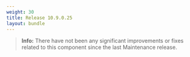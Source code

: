 ```yaml
---
weight: 30
title: Release 10.9.0.25
layout: bundle
---
```



><b>Info:</b> There have not been any significant improvements or fixes related to this component since the last Maintenance release.
